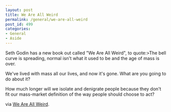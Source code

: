```yaml
---
layout: post
title: We Are All Weird
permalink: /general/we-are-all-weird
post_id: 499
categories:
- General
- Aside
---
```


Seth Godin has a new book out called "We Are All Weird", to quote:>The bell curve is spreading, normal isn't what it used to be and the age of mass is over.

We've lived with mass all our lives, and now it's gone. What are you going to do about it?

How much longer will we isolate and denigrate people because they don't fit our mass-market definition of the way people should choose to act?

via [We Are All Weird](http://www.squidoo.com/we-are-all-weird).
